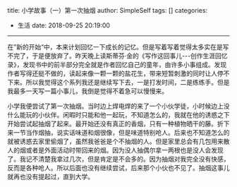 title: 小学故事（一）第一次抽烟
author: SimpleSelf
tags: []
categories:
  - 生活
date: 2018-09-25 20:19:00
---

在”新的开始“中，本来计划回忆一下成长的记忆。但是写着写着觉得太多实在是写不完了，于是便放弃了。昨天晚上读斯蒂芬·金的《写作这回事儿---创作生涯回忆录》，发现书中的前半部分完全就是作者回忆自己的童年，由许多小事组成。发现作者写得还挺不做的，读起来像一颗一颗的盐花生，带来短暂刺激的同时让人停不下来。所以我觉得这个系列我还是继续写下去，一是打发时间，二是练练手。但是我最多一天写一篇小事儿，我倒是觉得不着急可以慢慢来。

小学我便尝试了第一次抽烟。当时边上焊电焊的来了一个小伙学徒，小时候边上没什么能玩的小伙伴。闲暇时只能和他一起玩，不知道怎么的，我就在他的诱惑之下开始尝试起抽烟了起来。最开始还没有真正的香烟，只有一种植物晒干的藤。折下来一节当作烟抽，说实话味道和烟很像，但是味道特别呛人。后来也不知道怎么的就被诱惑去家里偷烟了，虽然我爸爸是个不抽烟的人。但是家里总会有几包用来散人的烟或者是外面活动时带回来的烟。因为没人抽偶尔拿一两根也是没人会发现了。我记不清楚我拿过几次，但是肯定是不会多的。因为抽烟对我完全没有快感，反而是各种呛人。所以后面也没有继续尝试，后来那个小伙也不见了。抽烟这事儿就再也没有提起过，直到大学。